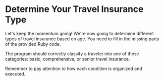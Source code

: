 # Determine Your Travel Insurance Type

Let's keep the momentum going! We're now going to determine different types of travel insurance based on age. You need to fill in the missing parts of the provided Ruby code.

The program should correctly classify a traveler into one of these categories: basic, comprehensive, or senior travel insurance.

Remember to pay attention to how each condition is organized and executed.